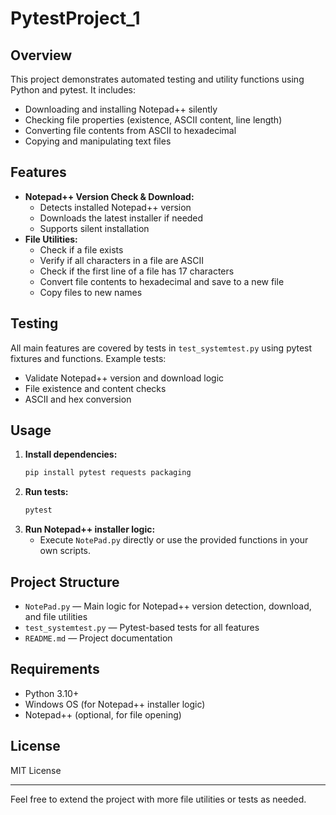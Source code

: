 # PytestProject_1

## Overview
This project demonstrates automated testing and utility functions using Python and pytest. It includes:
- Downloading and installing Notepad++ silently
- Checking file properties (existence, ASCII content, line length)
- Converting file contents from ASCII to hexadecimal
- Copying and manipulating text files

## Features
- **Notepad++ Version Check & Download:**
  - Detects installed Notepad++ version
  - Downloads the latest installer if needed
  - Supports silent installation
- **File Utilities:**
  - Check if a file exists
  - Verify if all characters in a file are ASCII
  - Check if the first line of a file has 17 characters
  - Convert file contents to hexadecimal and save to a new file
  - Copy files to new names

## Testing
All main features are covered by tests in `test_systemtest.py` using pytest fixtures and functions. Example tests:
- Validate Notepad++ version and download logic
- File existence and content checks
- ASCII and hex conversion

## Usage
1. **Install dependencies:**
	```sh
	pip install pytest requests packaging
	```
2. **Run tests:**
	```sh
	pytest
	```
3. **Run Notepad++ installer logic:**
	- Execute `NotePad.py` directly or use the provided functions in your own scripts.

## Project Structure
- `NotePad.py` — Main logic for Notepad++ version detection, download, and file utilities
- `test_systemtest.py` — Pytest-based tests for all features
- `README.md` — Project documentation

## Requirements
- Python 3.10+
- Windows OS (for Notepad++ installer logic)
- Notepad++ (optional, for file opening)

## License
MIT License

---
Feel free to extend the project with more file utilities or tests as needed.
